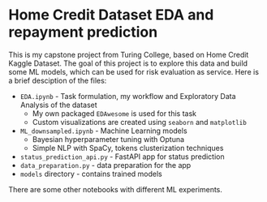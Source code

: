 # Home Credit Dataset EDA and repayment prediction

This is my capstone project from Turing College, based on Home Credit Kaggle Dataset. The goal of this project is to explore this data and build some ML models, which can be used for risk evaluation as service. Here is a brief desciption of the files:

- `EDA.ipynb` - Task formulation, my workflow and Exploratory Data Analysis of the dataset
  - My own packaged `EDAwesome` is used for this task
  - Custom visualizations are created using `seaborn` and `matplotlib`
- `ML_downsampled.ipynb` - Machine Learning models
  - Bayesian hyperparameter tuning with Optuna
  - Simple NLP with SpaCy, tokens clusterization techniques
- `status_prediction_api.py` - FastAPI app for status prediction
- `data_preparation.py` - data preparation for the app
- `models` directory - contains trained models

There are some other notebooks with different ML experiments.